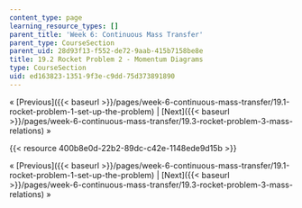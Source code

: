 ```yaml
---
content_type: page
learning_resource_types: []
parent_title: 'Week 6: Continuous Mass Transfer'
parent_type: CourseSection
parent_uid: 28d93f13-f552-de72-9aab-415b7158be8e
title: 19.2 Rocket Problem 2 - Momentum Diagrams
type: CourseSection
uid: ed163823-1351-9f3e-c9dd-75d373891890
---
```


« [Previous]({{< baseurl >}}/pages/week-6-continuous-mass-transfer/19.1-rocket-problem-1-set-up-the-problem) | [Next]({{< baseurl >}}/pages/week-6-continuous-mass-transfer/19.3-rocket-problem-3-mass-relations) »

{{< resource 400b8e0d-22b2-89dc-c42e-1148ede9d15b >}}

« [Previous]({{< baseurl >}}/pages/week-6-continuous-mass-transfer/19.1-rocket-problem-1-set-up-the-problem) | [Next]({{< baseurl >}}/pages/week-6-continuous-mass-transfer/19.3-rocket-problem-3-mass-relations) »